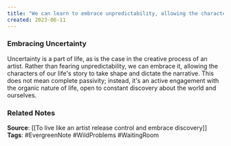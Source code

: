```yaml
---
title: "We can learn to embrace unpredictability, allowing the characters of our life's story to take shape and dictate the narrative"
created: 2023-06-11
---
```


### Embracing Uncertainty
Uncertainty is a part of life, as is the case in the creative process of an artist. Rather than fearing unpredictability, we can embrace it, allowing the characters of our life's story to take shape and dictate the narrative. This does not mean complete passivity; instead, it's an active engagement with the organic nature of life, open to constant discovery about the world and ourselves.

### Related Notes
**Source**: [[To live like an artist release control and embrace discovery]]
**Tags**: #EvergreenNote #WildProblems #WaitingRoom 


